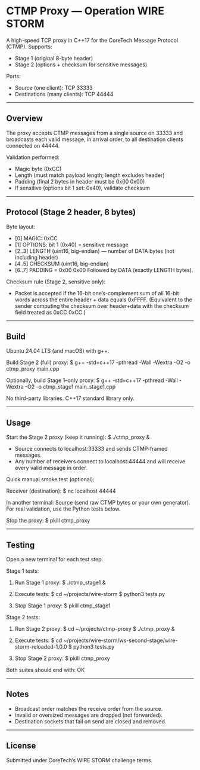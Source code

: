 # CTMP Proxy — Operation WIRE STORM

A high-speed TCP proxy in C++17 for the CoreTech Message Protocol (CTMP).
Supports:
- Stage 1 (original 8-byte header)
- Stage 2 (options + checksum for sensitive messages)

Ports:
- Source (one client): TCP 33333
- Destinations (many clients): TCP 44444

-----------------------------------------------------------------------

## Overview

The proxy accepts CTMP messages from a single source on 33333 and broadcasts
each valid message, in arrival order, to all destination clients connected on
44444.

Validation performed:
- Magic byte (0xCC)
- Length (must match payload length; length excludes header)
- Padding (final 2 bytes in header must be 0x00 0x00)
- If sensitive (options bit 1 set: 0x40), validate checksum

-----------------------------------------------------------------------

## Protocol (Stage 2 header, 8 bytes)

Byte layout:
- [0] MAGIC: 0xCC
- [1] OPTIONS: bit 1 (0x40) = sensitive message
- [2..3] LENGTH (uint16, big-endian) — number of DATA bytes (not including header)
- [4..5] CHECKSUM (uint16, big-endian)
- [6..7] PADDING = 0x00 0x00
Followed by DATA (exactly LENGTH bytes).

Checksum rule (Stage 2, sensitive only):
- Packet is accepted if the 16-bit one’s-complement sum of all 16-bit words
  across the entire header + data equals 0xFFFF. (Equivalent to the sender
  computing the checksum over header+data with the checksum field treated as
  0xCC 0xCC.)

-----------------------------------------------------------------------

## Build

Ubuntu 24.04 LTS (and macOS) with g++.

Build Stage 2 (full) proxy:
$ g++ -std=c++17 -pthread -Wall -Wextra -O2 -o ctmp_proxy main.cpp

Optionally, build Stage 1–only proxy:
$ g++ -std=c++17 -pthread -Wall -Wextra -O2 -o ctmp_stage1 main_stage1.cpp

No third-party libraries. C++17 standard library only.

-----------------------------------------------------------------------

## Usage

Start the Stage 2 proxy (keep it running):
$ ./ctmp_proxy &

- Source connects to localhost:33333 and sends CTMP-framed messages.
- Any number of receivers connect to localhost:44444 and will receive every
  valid message in order.

Quick manual smoke test (optional):

Receiver (destination):
$ nc localhost 44444

In another terminal: Source (send raw CTMP bytes or your own generator).
For real validation, use the Python tests below.

Stop the proxy:
$ pkill ctmp_proxy

-----------------------------------------------------------------------

## Testing

Open a new terminal for each test step.

Stage 1 tests:
1) Run Stage 1 proxy:
$ ./ctmp_stage1 &

2) Execute tests:
$ cd ~/projects/wire-storm
$ python3 tests.py

3) Stop Stage 1 proxy:
$ pkill ctmp_stage1

Stage 2 tests:
1) Run Stage 2 proxy:
$ cd ~/projects/ctmp-proxy
$ ./ctmp_proxy &

2) Execute tests:
$ cd ~/projects/wire-storm/ws-second-stage/wire-storm-reloaded-1.0.0
$ python3 tests.py

3) Stop Stage 2 proxy:
$ pkill ctmp_proxy

Both suites should end with:
OK

-----------------------------------------------------------------------

## Notes

- Broadcast order matches the receive order from the source.
- Invalid or oversized messages are dropped (not forwarded).
- Destination sockets that fail on send are closed and removed.

-----------------------------------------------------------------------

## License

Submitted under CoreTech’s WIRE STORM challenge terms.












































































